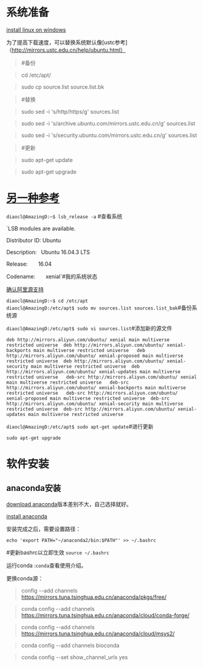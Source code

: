 
# 系统准备
[install linux on windows](https://msdn.microsoft.com/en-us/commandline/wsl/install_guide)

为了提高下载速度，可以替换系统默认像[ustc参考]（http://mirrors.ustc.edu.cn/help/ubuntu.html）
>#备份

>cd /etc/apt/

>sudo cp source.list source.list.bk

>#替换

>sudo sed -i 's/http/https/g' sources.list

>sudo sed -i 's/archive.ubuntu.com/mirrors.ustc.edu.cn/g' sources.list

>sudo sed -i 's/security.ubuntu.com/mirrors.ustc.edu.cn/g' sources.list

>#更新

>sudo apt-get update

>sudo apt-get upgrade

# [另一种参考](http://www.gutils.com/2016/07/28/linux/ubuntu-ali-source/)

`diaocl@AmazingD:~$ lsb_release -a` #查看系统

`LSB modules are available.  

Distributor ID: Ubuntu  

Description:    Ubuntu 16.04.3 LTS 

Release:        16.04  

Codename:       xenial`#我的系统状态

[确认阿里源支持](http://mirrors.aliyun.com/ubuntu/dists/)

`diaocl@AmazingD:~$ cd /etc/apt`                                                                                                                                          
`diaocl@AmazingD:/etc/apt$ sudo mv sources.list sources.list_bak`#备份系统源

`diaocl@AmazingD:/etc/apt$ sudo vi sources.list`#添加新的源文件

`deb http://mirrors.aliyun.com/ubuntu/ xenial main multiverse restricted universe 
deb http://mirrors.aliyun.com/ubuntu/ xenial-backports main multiverse restricted universe  
deb http://mirrors.aliyun.com/ubuntu/ xenial-proposed main multiverse restricted universe 
deb http://mirrors.aliyun.com/ubuntu/ xenial-security main multiverse restricted universe 
deb http://mirrors.aliyun.com/ubuntu/ xenial-updates main multiverse restricted universe  
deb-src http://mirrors.aliyun.com/ubuntu/ xenial main multiverse restricted universe  
deb-src http://mirrors.aliyun.com/ubuntu/ xenial-backports main multiverse restricted universe  
deb-src http://mirrors.aliyun.com/ubuntu/ xenial-proposed main multiverse restricted universe 
deb-src http://mirrors.aliyun.com/ubuntu/ xenial-security main multiverse restricted universe 
deb-src http://mirrors.aliyun.com/ubuntu/ xenial-updates main multiverse restricted universe  `                                                                                          

`diaocl@AmazingD:/etc/apt$ sudo apt-get update`#进行更新

`sudo apt-get upgrade`

# 软件安装
## anaconda安装
[download anaconda](https://www.anaconda.com/download/#linux)版本差别不大，自己选择就好。

[install anaconda](https://docs.anaconda.com/anaconda/install/linux)

安装完成之后，需要设置路径：

`echo 'export PATH="~/anaconda2/bin:$PATH"' >> ~/.bashrc`

#更新bashrc以立即生效
`source ~/.bashrc`

运行conda :`conda`查看使用介绍。

更换conda源：
>config --add channels https://mirrors.tuna.tsinghua.edu.cn/anaconda/pkgs/free/

>conda config --add channels https://mirrors.tuna.tsinghua.edu.cn/anaconda/cloud/conda-forge/

>conda config --add channels https://mirrors.tuna.tsinghua.edu.cn/anaconda/cloud/msys2/

>conda config --add channels bioconda

>conda config --set show_channel_urls yes

